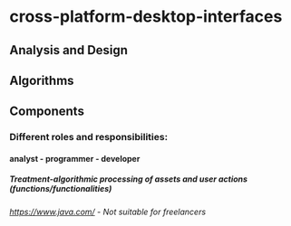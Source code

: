 # cross-platform-desktop-interfaces
## Analysis and Design
## Algorithms
## Components
### Different roles and responsibilities:
#### analyst - programmer - developer
##### Treatment-algorithmic processing of assets and user actions (functions/functionalities)
###### https://www.java.com/ - Not suitable for freelancers
